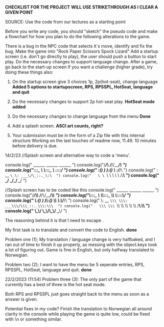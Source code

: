 **CHECKLIST FOR THE PROJECT**
**WILL USE STRIKETHROUGH AS I CLEAR A GIVEN POINT**

SOURCE: Use the code from our lectures as a starting point

Before you write any code, you should "sketch" the pseudo code and make a flowchart for how you plan to do the following alterations to the game.

There is a bug in the NPC code that selects it´s move, identify and fix the bug.
Make the game into "Rock Paper Scissors Spock Lizard"
Add a startup screen (i.e. don't go directly to play), the user should push a button to start play.
Do the necessary changes to support language change.
After a game, go back to the start-up screen
If you want a challenge (higher grade), try doing these things also:

1) On the startup screen give 3 choices 1p, 2p(hot-seat), change language
**Added 5 options to startupscreen, RPS, RPSSPL, HotSeat, language and quit**

2) Do the necessary changes to support 2p hot-seat play.
**HotSeat mode added**

3) Do the necessary changes to change language from the menu
**Done**

4) Add a splash screen.
**ASCI art counts, right?**

5) Your submission must be in the form of a Zip file with this internal structure
Working on the last touches of readme now, 11.49. 10 minutes before delivery is due.


14/2/23
//Splash screen and alternative way to code a 'menu'.

console.log(" ______   ______  ______ ")
console.log("/_____/\ /_____/\/_____/\ ")
console.log("\:::_ \ \\:::_ \ \::::_\/_ ")
console.log(" \:(_) ) )\:(_) \ \:\/___/\  ")
console.log("  \: __ `\ \: ___\/\_::._\:\  ")
console.log("   \ \ `\ \ \ \ \    /____\:\ ")
console.log("    \_\/ \_\/\_\/    \_____\/ ")


//Splash screen has to be coded like this
console.log(" ______   ______  ______ ")
console.log("/_____/\\\ /_____/\\\/_____/\\\ ")
console.log("\\\:::_ \\ \\\\:::_ \\\ \\\::::_\\\/_ ")
console.log(" \\\:(_) ) )\\\:(_) \\\ \\\:\\\/___/\  ")
console.log("  \\\: __ `\\\ \\\: ___\\\/\\\_::._\\\:\\\  ")
console.log("   \\\ \\\ `\\\ \\\ \\\ \\\ \\\    /____\\\:\\\ ")
console.log("    \\\_\\\/ \\\_\\\/\\\_\\\/    \_____\\\/ ")

The reasoning behind it is that I need to escape \. 


My first task is to translate and convert the code to English.
**done**

Problem one (1);
My translation / language change is very halfbaked, and I ran out of time to finish  it up properly, as messing with the object.keys took a lot of figuring out.
Game is fine in English, but only halfway translated to Norwegian.



Problem two (2);
I want to have the menu be 5 seperate entries, RPS, RPSSPL, HotSeat, language and quit. **done**



22/2/2023 (11:54)
Problem three (3):
The only part of the game that currently has a best of three is the hot seat mode.

Both RPS and RPSSPL just goes straight back to the menu as soon as a answer is given.




Potential fixes in my code?
Finish the translation to Norwegian
all around clarity in the console while playing the game is quite low, could be fixed with \n or something similar.

